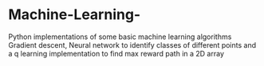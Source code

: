 # Machine-Learning-
Python implementations of some basic machine learning algorithms
Gradient descent, Neural network to identify classes of different points and a q learning implementation to find max reward path in a 2D array
